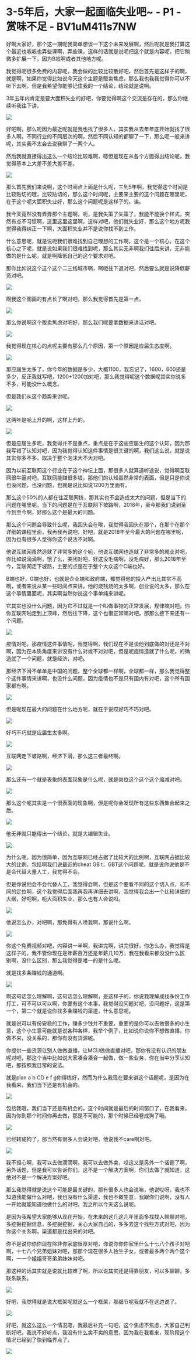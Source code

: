 # 3-5年后，大家一起面临失业吧~ - P1 - 赏味不足 - BV1uM411s7NW

好啊大家好，那个这一期呢我简单想谈一下这个未来发展啊，然后呢就是我打算这个最近也咳咳也弄些课啊，弄些课，这样的话就是说呃把这个就是内容呢，把它稍微多扩展一下，因为B站啊或者其他地方呢。

我觉得呃很多免费的内容呢，我会做的比较比较散好吧，然后首先是这样子的啊，就是啊，如果你觉得比如说今天这个主题是贩卖焦虑，那么我也我我觉得你可以不听下去啊，但是我希望你能够记住我的一个结论，结论就是说啊。

3年五年内肯定是要大面积失业的好吧，你要觉得啊这个交流是存在的，那么你继续听我往下讲。

![](img/b3a1d248e75c4ad3e687ba917bb7d595_1.png)

好吧啊，那么呃因为最近呢就是我也找了很多人，其实我从去年年底开始就找了很多人啊，不同行业的不同层次的啊，然后不同认知的都聊了一下，那么呃一般来讲呢，其实我不太会去说我聊了一两个人。

然后我就直接得出这么一个结论比较难啊，嗯但是现在从各个方面得出结论呢，我觉得基本上大差不差大差不差。

![](img/b3a1d248e75c4ad3e687ba917bb7d595_3.png)

那么首先我们来说啊，这个时间点上面是什么呢，三到5年啊，我觉得这个时间是比较贴切的哦，比较贴切的，那么这个时间呢，主要来主要的这个问题在哪里呢，在于这个呃大面积失业好，那么这个问题呢是这样子的，诶。

我今天竟然没有弄弄那个主题啊，呃，是我失策了失策了，我能不能换个样式，突然有点不习惯啊，这里这里这里啊，这样对吧，他们就失业好，那么这个地方呢我觉得我得纠正一下啊，大面积失业并不是说你找不到工作。

什么意思呢，就是说呃我们很难找到自己理想的工作啊，这个是一个核心，在这个核心之下呢，就是说如果我们很难找到呢，那么其实无非啊我们往后来讲，无非能做的是什么呢，就是啊降低自己的这个要求对吧。

那你比如说这个这个这个二三线城市啊，啊呃往下退对吧，然后要么就是说降低薪资对吧。

![](img/b3a1d248e75c4ad3e687ba917bb7d595_5.png)

啊我这个图画的有点长了啊对吧，那么我觉得首先是第一点。

![](img/b3a1d248e75c4ad3e687ba917bb7d595_7.png)

那么你说啊这个贩卖焦虑对吧好，那么我们呢要拿数据来讲话对吧。

![](img/b3a1d248e75c4ad3e687ba917bb7d595_9.png)

我觉得现在核心的点呢主要有那么几个原因，第一个原因是应届生态度啊。

![](img/b3a1d248e75c4ad3e687ba917bb7d595_11.png)

那应届生太多了，你今年的数据是多少，大概1100，我忘记了，1600，600还是多少，反正我就写吧，1200+1200加对吧，那么我觉得呢这个数据呢其实你说多不多，可能没什么概念。

但是我们从这个趋势来讲呢。

![](img/b3a1d248e75c4ad3e687ba917bb7d595_13.png)

这两年是呃上升的啊，这样上升的。

![](img/b3a1d248e75c4ad3e687ba917bb7d595_15.png)

但是应届生多呢，我觉得并不是重点，重点是在于这些应届生的这个认知，因为那我写错了认知对吧，因为我觉得认知这件事情是很关键的啊，我们这么说，就是说其实你多不多，取决于整个泡沫大不大对吧。

因为以前互联网这个行业在于这个神坛上面，那很多人就算道听途说，觉得啊互联网很牛逼对吧，互联网能赚很多钱，那他们的认知虽然非常的表面，但是只是你说也没问题，也没问题，也就是说比如说1200万里面有。

那么这个50%的人都在往互联网挤，那其实也不会造成太大的问题，但是当下的问题在哪里呢，当下的问题是在于互联网下坡路啊，2018年，至今那我们说到至今到至今啊，好那么这个是最大的问题。

那么这个问题会导致什么呢，我回头会在唉，我觉得我回头在那个，在那个在那个详细的课程里面，我再我再说吧，好吧，就是2018年至今最大的问题在哪里呢，因为也有很多人觉得你这个说法不对啊。

他说互联网虽然造就了非常多的这个呃，他说互联网也造就了非常多的就业对吧，你比如说滴滴啊，饿了么，美团对吧，好这没毛病啊，没毛病好，那么2018年至今，互联网走下坡路，主要的点是在于整个大众这个C端也好。

B端也好，G端也好，也就是企业端和政府端，都觉得他的投入产出比其实不高啊，或者来说从某一些时间点来讲，他的烧钱烧的太多啊，创业说的太多，那么在这个事情里面呢，其实啊当然你说这个事单纯来讲呢。

它其实也没什么问题，因为它不过就是一个叫做事物的正常发展，规律嘛对吧，你你互联网啪走到上顶峰，然后往下降，这个也很正常嘛对吧，那那么接下来还有一个问题。



![](img/b3a1d248e75c4ad3e687ba917bb7d595_17.png)

疫情对吧，那疫情这件事情呢，我觉得啊，我们现在不是谈他到底做的对还是不对啊，因为在本质角度来讲没有什么对或不对对吧，但是呢疫情造就了什么呢，的确造就了一个问题，就是经济，对吧。

那经济下滑不单单是中国的问题，整个全球都一样啊，全球都一样，那么我觉得整个这件事情来讲啊，也没什么问题，因为疫情也不是只有国内有对吧，这个所有国家都有啊。



![](img/b3a1d248e75c4ad3e687ba917bb7d595_19.png)

但是呢现在最大的问题在什么地方呢，就在于说哎好巧不巧对吧。

![](img/b3a1d248e75c4ad3e687ba917bb7d595_21.png)

好巧不巧就是应届生太多啊。

![](img/b3a1d248e75c4ad3e687ba917bb7d595_23.png)

互联网走下坡路啊，经济下滑，那么这三者最终啊。

![](img/b3a1d248e75c4ad3e687ba917bb7d595_25.png)

那么还有一个就是表象的表面现象是什么呢，就是岗位这个这个这个缩减对吧。

![](img/b3a1d248e75c4ad3e687ba917bb7d595_27.png)

那么这个呢其实是一个很表面的现象啊，但是呢你会发现所有这些东西集合起来之后。

![](img/b3a1d248e75c4ad3e687ba917bb7d595_29.png)

他无非就只能得出一个结论，就是大编辑失业。

![](img/b3a1d248e75c4ad3e687ba917bb7d595_31.png)

为什么呢，因为很简单，因为互联网已经占据了比较大的比例啊，互联网占据比较大的比例，包括啊我们说最近的cheat GB t，GBT这个问题呢，就是说你说他是不是会代替大量人工，我觉得不会。

但是你说他会不会代替人工，我觉得会啊，但是这个要看不同的这个切入点，和不同的定位啊，这个我觉得后面我再我再详细去讲啊，我觉得我会出一个比较详细的大纲，好吧啊，呃大面积失业，那么也有人会说吗。



![](img/b3a1d248e75c4ad3e687ba917bb7d595_33.png)

他说怎么办，对吧啊，那免得有人喷我啊，那说什么啊。

![](img/b3a1d248e75c4ad3e687ba917bb7d595_35.png)

你这个免费视频对吧，内容讲一半啊，我讲完啊，讲完很好，你怎么办，我觉得是这样子的，我不管你现在是年薪百万还是年薪几10万，我在我看来都没没什么区别啊，没什么区别，那么我觉得是唯一的是什么呢。

就是找多条赚钱的通道啊。

![](img/b3a1d248e75c4ad3e687ba917bb7d595_37.png)

啊这句话怎么理解啊，这句话怎么理解啊，是这样子的，你说我理解成找多份工作打工，可不可以可以啊，你要有这个本事，我觉得没问题对吧，没问题好，这是第一个，第二个就是说你找多条赚钱的渠道，什么意思呢。

就是说可以有份安稳的工作，赚多少钱并不重要，重要的是你可以去做很多的小生意，这个小生意可能就是说各种各样，我举个例子，比如说你说你不想做直播，你做不来，没关系的，那你有没有货源呢。

你提供一些货源让别人做做直播，让MCU做做直播对吧，那你有没有认识的朋友呢对吧，那这个当中比如说大家凑合凑合一起做，做一些业务，你在当中分享认知吧，那按照我日常的说法。

就是plan a b CD e f g你得练好，然而为什么我现在要来讲这个话题呢，是因为在我看来，我们当下还是有机会的。



![](img/b3a1d248e75c4ad3e687ba917bb7d595_39.png)

包括我哦，我们当下还是有机会的，这个时间就是最后的时间窗口了，在我看来，因为你到那个时间你再去做，那是不可能的，那个时候已经卷成狗了哦。



![](img/b3a1d248e75c4ad3e687ba917bb7d595_41.png)

已经转成狗了，那当然有很多人会说对吧，他说我不care啊对吧。

![](img/b3a1d248e75c4ad3e687ba917bb7d595_43.png)

我不担心啊，我可以去做滴滴啊，我可以去做外卖，哎这又是另外一个话题了啊，另外话题，但是我可以告诉你们，这不是一个解决方案啊，你们去做了就知道，这绝对不是一个解决方案好吧。

那么我觉得就是说这个可能是最关键的，那有很多人也会说嘛，他说哎呀，我也不知道我能做什么对吧，我也没有什么渠道，我也不做生意，我跟你们说啊，没有人一开始就能知道他做什么的对吧，我之所以今天这么说呢。

是因为我希望大家能够从现在开始，在未来的这几这几年里面多找找人聊聊对吧，多挖掘挖掘信息，多挖掘挖掘，关心大家自己的，多多去这个找些方式对吧，因为你这个关系啊，渠道都是找出来的对吧。

你不是说你你你现在除非你家底很厚对吧，你说你你你家里什么十七八个孩子对吧啊，十七八个兄弟姐妹对吧，那那个现在很多人独生子女，或者最多两个两个这个啊，一一个姐姐哥哥弟弟妹妹对吧。

那这种的话其实就是说就比较难了啊，所以说其实还是得靠朋友，可以多聊聊，多联系联系。

![](img/b3a1d248e75c4ad3e687ba917bb7d595_45.png)

好吧，我觉得就是说大框架呢就这么一个框架，那细节呢我就不在这边说了。

![](img/b3a1d248e75c4ad3e687ba917bb7d595_47.png)

好吧，就这么这么一个情况嗯，我最后补充一句吧，这个焦虑不焦虑，大家自己判断好吧，我说不好听点，我没有什么卖不卖的意思，因为我在我看来，现阶段这个情况已经到了快到临界点了。



![](img/b3a1d248e75c4ad3e687ba917bb7d595_49.png)